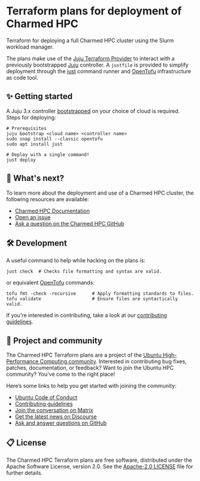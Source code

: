 # Terraform plans for deployment of Charmed HPC

Terraform for deploying a full Charmed HPC cluster using the Slurm workload manager.

The plans make use of the [Juju Terraform Provider](https://github.com/juju/terraform-provider-juju) to interact with a previously bootstrapped [Juju](https://juju.is) controller. A `justfile` is provided to simplify deployment through the [just](https://github.com/casey/just) command runner and [OpenTofu](https://opentofu.org/) infrastructure as code tool.

## ✨ Getting started

A Juju 3.x controller [bootstrapped](https://juju.is/docs/juju/bootstrapping) on your choice of cloud is required. Steps for deploying:

```shell
# Prerequisites
juju bootstrap <cloud name> <controller name>
sudo snap install --classic opentofu
sudo apt install just

# Deploy with a single command!
just deploy
```

## 🤔 What's next?

To learn more about the deployment and use of a Charmed HPC cluster, the following resources are available:

* [Charmed HPC Documentation](https://canonical-charmed-hpc.readthedocs-hosted.com/en/latest)
* [Open an issue](https://github.com/charmed-hpc/charmed-hpc-terraform/issues/new?title=ISSUE+TITLE&body=*Please+describe+your+issue*)
* [Ask a question on the Charmed HPC GitHub](https://github.com/orgs/charmed-hpc/discussions/categories/q-a)

## 🛠️ Development

A useful command to help while hacking on the plans is:

```shell
just check  # Checks file formatting and syntax are valid.
```

or equivalent [OpenTofu](https://opentofu.org/) commands:

```shell
tofu fmt -check -recursive      # Apply formatting standards to files.
tofu validate                   # Ensure files are syntactically valid.
```

If you're interested in contributing, take a look at our [contributing guidelines](./CONTRIBUTING.md).

## 🤝 Project and community

The Charmed HPC Terraform plans are a project of the [Ubuntu High-Performance Computing community](https://ubuntu.com/community/governance/teams/hpc). Interested in contributing bug fixes, patches, documentation, or feedback? Want to join the Ubuntu HPC community? You’ve come to the right place!

Here’s some links to help you get started with joining the community:

* [Ubuntu Code of Conduct](https://ubuntu.com/community/ethos/code-of-conduct)
* [Contributing guidelines](./CONTRIBUTING.md)
* [Join the conversation on Matrix](https://matrix.to/#/#hpc:ubuntu.com)
* [Get the latest news on Discourse](https://discourse.ubuntu.com/c/hpc/151)
* [Ask and answer questions on GitHub](https://github.com/orgs/charmed-hpc/discussions/categories/q-a)

## 📋 License

The Charmed HPC Terraform plans are free software, distributed under the Apache Software License, version 2.0.
See the [Apache-2.0 LICENSE](./LICENSE) file for further details.
